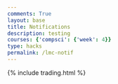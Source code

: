 ```yaml
---
comments: True
layout: base
title: Notifications
description: testing
courses: {'compsci': {'week': 4}}
type: hacks
permalink: /lmc-notif
---
```


{% include trading.html %}
